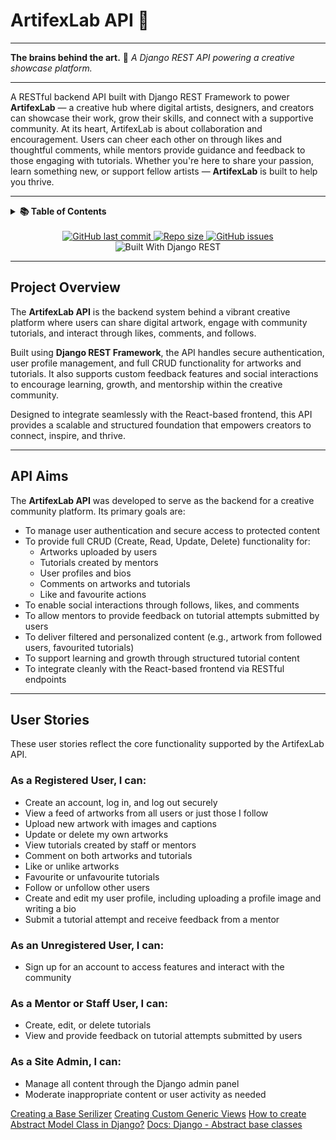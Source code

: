 # ArtifexLab API 🎨

---

**The brains behind the art.** 🧠
_A Django REST API powering a creative showcase platform._

---

A RESTful backend API built with Django REST Framework to power **ArtifexLab** — a creative hub where digital artists, designers, and creators can showcase their work, grow their skills, and connect with a supportive community.
At its heart, ArtifexLab is about collaboration and encouragement. Users can cheer each other on through likes and thoughtful comments, while mentors provide guidance and feedback to those engaging with tutorials. Whether you're here to share your passion, learn something new, or support fellow artists — **ArtifexLab** is built to help you thrive.

---

<details>
  <summary><strong>📚 Table of Contents</strong></summary>

- [Project Overview](#project-overview)

- [API Aims](#api-aims)

- [User Stories](#user-stories)

- [Database Schema](#database-schema)

- [Agile Development](#agile-development)

- [Features](#features)

- [Authentication & Permissions](#authentication--permissions)

- [Helpful Resources](#helpful-resources)

- [Future Enhancements](#future-enhancements)

- [Testing](#testing)

- [Deployment](#deployment)

- [Technologies Used](#technologies-used)

- [Credits](#credits)

- [Honourable Mentions](#honourable-mentions)

</details>

<br>
<div align="center">
  <a href="https://github.com/SamAtkinsonModeste/artifexlab-api/commits/main">
    <img src="https://img.shields.io/github/last-commit/SamAtkinsonModeste/artifexlab-api" alt="GitHub last commit">
  </a>
  <a href="https://github.com/SamAtkinsonModeste/artifexlab-api">
    <img src="https://img.shields.io/github/repo-size/SamAtkinsonModeste/artifexlab-api" alt="Repo size">
  </a>
  <a href="https://github.com/SamAtkinsonModeste/artifexlab-api/issues">
    <img src="https://img.shields.io/github/issues/SamAtkinsonModeste/artifexlab-api" alt="GitHub issues">
  </a>
  <img src="https://img.shields.io/badge/Built%20With-Django%20REST-092E20?logo=django" alt="Built With Django REST">
</div>

---

## Project Overview

The **ArtifexLab API** is the backend system behind a vibrant creative platform where users can share digital artwork, engage with community tutorials, and interact through likes, comments, and follows.

Built using **Django REST Framework**, the API handles secure authentication, user profile management, and full CRUD functionality for artworks and tutorials. It also supports custom feedback features and social interactions to encourage learning, growth, and mentorship within the creative community.

Designed to integrate seamlessly with the React-based frontend, this API provides a scalable and structured foundation that empowers creators to connect, inspire, and thrive.

---

## API Aims

The **ArtifexLab API** was developed to serve as the backend for a creative community platform. Its primary goals are:

- To manage user authentication and secure access to protected content
- To provide full CRUD (Create, Read, Update, Delete) functionality for:
  - Artworks uploaded by users
  - Tutorials created by mentors
  - User profiles and bios
  - Comments on artworks and tutorials
  - Like and favourite actions
- To enable social interactions through follows, likes, and comments
- To allow mentors to provide feedback on tutorial attempts submitted by users
- To deliver filtered and personalized content (e.g., artwork from followed users, favourited tutorials)
- To support learning and growth through structured tutorial content
- To integrate cleanly with the React-based frontend via RESTful endpoints

---

## User Stories

These user stories reflect the core functionality supported by the ArtifexLab API.

### As a **Registered User**, I can:

- Create an account, log in, and log out securely
- View a feed of artworks from all users or just those I follow
- Upload new artwork with images and captions
- Update or delete my own artworks
- View tutorials created by staff or mentors
- Comment on both artworks and tutorials
- Like or unlike artworks
- Favourite or unfavourite tutorials
- Follow or unfollow other users
- Create and edit my user profile, including uploading a profile image and writing a bio
- Submit a tutorial attempt and receive feedback from a mentor

### As an **Unregistered User**, I can:

- Sign up for an account to access features and interact with the community

### As a **Mentor or Staff User**, I can:

- Create, edit, or delete tutorials
- View and provide feedback on tutorial attempts submitted by users

### As a **Site Admin**, I can:

- Manage all content through the Django admin panel
- Moderate inappropriate content or user activity as needed

[Creating a Base Serilizer](https://stackoverflow.com/questions/33137165/django-rest-framework-abstract-class-serializer?newreg=adb169505ce64135a559eed23d578f26)
[Creating Custom Generic Views](https://www.django-rest-framework.org/api-guide/generic-views/#creating-custom-base-classes)
[How to create Abstract Model Class in Django?](https://www.geeksforgeeks.org/how-to-create-abstract-model-class-in-django/)
[Docs: Django - Abstract base classes](https://docs.djangoproject.com/en/5.2/topics/db/models/#model-inheritance)
